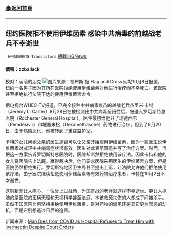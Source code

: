 ###  [:house:返回首頁](https://github.com/ourhimalayas/txt)
---


## 纽约医院拒不使用伊维菌素 感染中共病毒的前越战老兵不幸逝世
` 秘密翻譯組G-Translators` [轉載自GNews](https://gnews.org/zh-hans/1584687/)

#### 撰稿：zzballack
校对：萌萌的朋克
![](https://assets.gnews.org/wp-content/uploads/2021/10/1-48.jpg)图片来源：福布斯
据 Flag and Cross 网站10月8日报道，纽约一名男子因为其所在医院拒绝使用伊维菌素对他进行治疗而不幸死亡。该医院甚至拒绝执行法院下达的使用伊维菌素命令。

据电视台WHEC-TV报道，已完全接种中共病毒疫苗的越战老兵杰里米·卡特（Jeremy L. Carter）8月28日在被检测出中共病毒呈阳性后，被送入罗切斯特总医院（Rochester General Hospital）。医生最初给他开了瑞德西韦（Remdesivir）和地塞米松（Dexamethasone）药物进行治疗。但到了9月20日，由于病情恶化，他被转到了重症监护室。

卡特的女儿问她父亲的医生是否可以让父亲开始服用伊维菌素，因为一些医生说伊维菌素对减轻中共病毒症状很有效。医生对此表示同意并写了治疗方案。然而，当把这一方案告诉罗切斯特总医院时，医院却断然拒绝使用该疗法。因此卡特和他的女儿将医院告上法庭。赢得裁决后，他们要求医院采用医生的伊维菌素方案，但是医院仍然拒绝执行。罗切斯特地区卫生局甚至提出上诉，让法院允许他们拒绝使用该疗法。由于医院继续拒绝使用伊维菌素等有效药物治疗患者，卡特在10月2日不幸逝世。

这则新闻让人痛心，一位曾上过战场、为国奋战的老兵就这样不幸逝世。更让人扼腕的是医院的蛮横无理和无视科学甚至法庭，本该救死扶伤的人却成了间接杀手。虽然不知医院为何坚持拒绝使用伊维菌素，是对药物的偏见还是其它更为邪恶的动机，但是它别想逃过日后的追责。

新闻来源：[Man Dies from COVID as Hospital Refuses to Treat Him with Ivermectin Despite Court Orders](https://flagandcross.com/man-dies-from-covid-as-hospital-refuses-to-treat-him-with-ivermectin-despite-court-orders/)
